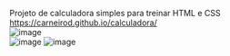 Projeto de calculadora simples para treinar HTML e CSS
<br>
https://carneirod.github.io/calculadora/
<br>
![image](https://github.com/CarneiroD/calculadora/assets/104696624/7f91b6f1-86e8-4eac-9a6b-78a487e1e856)
<br>
![image](https://github.com/CarneiroD/calculadora/assets/104696624/a5d9b1e2-5e19-4809-a8f0-fc756200667e)
![image](https://github.com/CarneiroD/calculadora/assets/104696624/d9b2f31b-825c-4340-b2da-1122457ee28b)


